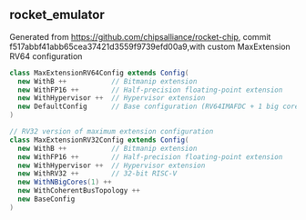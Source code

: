 ## rocket_emulator

Generated from https://github.com/chipsalliance/rocket-chip, commit f517abbf41abb65cea37421d3559f9739efd00a9,with custom MaxExtension RV64 configuration

```scala
class MaxExtensionRV64Config extends Config(
  new WithB ++           // Bitmanip extension
  new WithFP16 ++        // Half-precision floating-point extension
  new WithHypervisor ++  // Hypervisor extension
  new DefaultConfig      // Base configuration (RV64IMAFDC + 1 big core)
)

// RV32 version of maximum extension configuration
class MaxExtensionRV32Config extends Config(
  new WithB ++           // Bitmanip extension
  new WithFP16 ++        // Half-precision floating-point extension
  new WithHypervisor ++  // Hypervisor extension
  new WithRV32 ++        // 32-bit RISC-V
  new WithNBigCores(1) ++ 
  new WithCoherentBusTopology ++ 
  new BaseConfig
)
```
